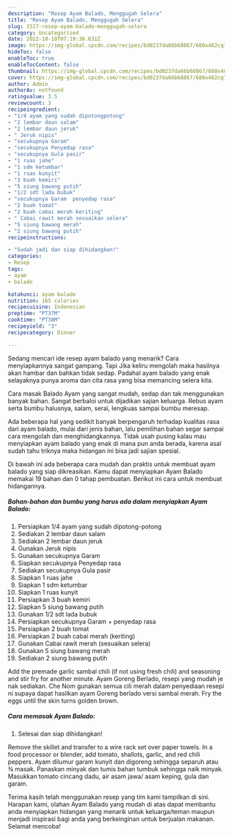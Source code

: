 ```yaml
---
description: "Resep Ayam Balado, Menggugah Selera"
title: "Resep Ayam Balado, Menggugah Selera"
slug: 1517-resep-ayam-balado-menggugah-selera
category: Uncategorized
date: 2022-10-10T07:19:38.631Z
image: https://img-global.cpcdn.com/recipes/bd0237da66b68867/680x482cq70/ayam-balado-foto-resep-utama.jpg
hideToc: false
enableToc: true
enableTocContent: false
thumbnail: https://img-global.cpcdn.com/recipes/bd0237da66b68867/680x482cq70/ayam-balado-foto-resep-utama.jpg
cover: https://img-global.cpcdn.com/recipes/bd0237da66b68867/680x482cq70/ayam-balado-foto-resep-utama.jpg
author: Admin
authorAv: notfound
ratingvalue: 3.5
reviewcount: 3
recipeingredient:
- "1/4 ayam yang sudah dipotongpotong"
- "2 lembar daun salam"
- "2 lembar daun jeruk"
- " Jeruk nipis"
- "secukupnya Garam"
- "secukupnya Penyedap rasa"
- "secukupnya Gula pasir"
- "1 ruas jahe"
- "1 sdm ketumbar"
- "1 ruas kunyit"
- "3 buah kemiri"
- "5 siung bawang putih"
- "1/2 sdt lada bubuk"
- "secukupnya Garam  penyedap rasa"
- "2 buah tomat"
- "2 buah cabai merah keriting"
- " Cabai rawit merah sesuaikan selera"
- "5 siung bawang merah"
- "2 siung bawang putih"
recipeinstructions:

- "Sudah jadi dan siap dihidangkan!"
categories:
- Resep
tags:
- ayam
- balado

katakunci: ayam balado 
nutrition: 165 calories
recipecuisine: Indonesian
preptime: "PT37M"
cooktime: "PT38M"
recipeyield: "3"
recipecategory: Dinner

---
```



Sedang mencari ide resep ayam balado yang menarik? Cara menyiapkannya sangat gampang. Tapi Jika keliru mengolah maka hasilnya akan hambar dan bahkan tidak sedap. Padahal ayam balado yang enak selayaknya punya aroma dan cita rasa yang bisa memancing selera kita.


Cara masak Balado Ayam yang sangat mudah, sedap dan tak menggunakan banyak bahan. Sangat berbaloi untuk dijadikan sajian keluarga. Rebus ayam serta bumbu halusnya, salam, serai, lengkuas sampai bumbu meresap.

Ada beberapa hal yang sedikit banyak berpengaruh terhadap kualitas rasa dari ayam balado, mulai dari jenis bahan, lalu pemilihan bahan segar sampai cara mengolah dan menghidangkannya. Tidak usah pusing kalau mau menyiapkan ayam balado yang enak di mana pun anda berada, karena asal sudah tahu triknya maka hidangan ini bisa jadi sajian spesial.


Di bawah ini ada beberapa cara mudah dan praktis untuk membuat ayam balado yang siap dikreasikan. Kamu dapat menyiapkan Ayam Balado memakai 19 bahan dan 0 tahap pembuatan. Berikut ini cara untuk membuat hidangannya.

<!--inarticleads1-->

##### Bahan-bahan dan bumbu yang harus ada dalam menyiapkan Ayam Balado:

1. Persiapkan 1/4 ayam yang sudah dipotong-potong
1. Sediakan 2 lembar daun salam
1. Sediakan 2 lembar daun jeruk
1. Gunakan  Jeruk nipis
1. Gunakan secukupnya Garam
1. Siapkan secukupnya Penyedap rasa
1. Sediakan secukupnya Gula pasir
1. Siapkan 1 ruas jahe
1. Siapkan 1 sdm ketumbar
1. Siapkan 1 ruas kunyit
1. Persiapkan 3 buah kemiri
1. Siapkan 5 siung bawang putih
1. Gunakan 1/2 sdt lada bubuk
1. Persiapkan secukupnya Garam + penyedap rasa
1. Persiapkan 2 buah tomat
1. Persiapkan 2 buah cabai merah (keriting)
1. Gunakan  Cabai rawit merah (sesuaikan selera)
1. Gunakan 5 siung bawang merah
1. Sediakan 2 siung bawang putih


Add the premade garlic sambal chili (if not using fresh chili) and seasoning and stir fry for another minute. Ayam Goreng Berlado, resepi yang mudah je nak sediakan. Che Nom gunakan semua cili merah dalam penyediaan resepi ni supaya dapat hasilkan ayam Goreng berlado versi sambal merah. Fry the eggs until the skin turns golden brown. 

<!--inarticleads2-->

##### Cara memasak Ayam Balado:


1. Selesai dan siap dihidangkan!

Remove the skillet and transfer to a wire rack set over paper towels. In a food processor or blender, add tomato, shallots, garlic, and red chili peppers. Ayam dilumur garam kunyit dan digoreng sehingga separuh atau ¾ masak. Panaskan minyak dan tumis bahan tumbuk sehingga naik minyak. Masukkan tomato cincang dadu, air asam jawa/ asam keping, gula dan garam. 

Terima kasih telah menggunakan resep yang tim kami tampilkan di sini. Harapan kami, olahan Ayam Balado yang mudah di atas dapat membantu anda menyiapkan hidangan yang menarik untuk keluarga/teman maupun menjadi inspirasi bagi anda yang berkeinginan untuk berjualan makanan. Selamat mencoba!

